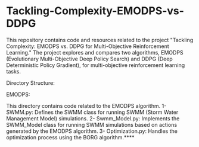 # Tackling-Complexity-EMODPS-vs-DDPG

This repository contains code and resources related to the project "Tackling Complexity: EMODPS vs. DDPG for Multi-Objective Reinforcement Learning." The project explores and compares two algorithms, EMODPS (Evolutionary Multi-Objective Deep Policy Search) and DDPG (Deep Deterministic Policy Gradient), for multi-objective reinforcement learning tasks.

Directory Structure:

EMODPS:

This directory contains code related to the EMODPS algorithm. 1- SWMM.py: Defines the SWMM class for running SWMM (Storm Water Management Model) simulations. 2- Swmm_Model.py: Implements the SWMM_Model class for running SWMM simulations based on actions generated by the EMODPS algorithm. 3- Optimization.py: Handles the optimization process using the BORG algorithm.****
